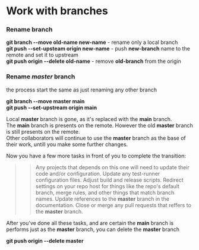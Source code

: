 # Work with branches

### Rename branch

**git branch --move old-name new-name** - rename only a local branch  
**git push --set-upsteam origin new-name** - push **new-branch** name to the remote and set it to upstream  
**git push origin --delete old-name** - remove **old-branch** from the origin

### Rename _master_ branch

the process start the same as just renaming any other branch

**git branch --move master main**  
**git push --set-upstream origin main**

Local **master** branch is gone, as it's replaced with the **main** branch.  
The **main** branch is presents on the remote. However the old **master** branch is still presents on the remote.  
Other collaborators will continue to use the **master** branch as the base of their work, untill you make some further changes.

Now you have a few more tasks in front of you to complete the transition:

> > Any projects that depends on this one will need to update their code and/or configuration.
> > Update any test-runner configuration files.
> > Adjust build and release scripts.
> > Redirect settings on your repo host for things like the repo's default branch, merge rules, and other things that match branch names.
> > Update references to the **master** branch in the documentation.
> > Close or merge any pull requests that reffers to the **master** branch.

After you've done all these tasks, and are certain the **main** branch is performs just as the **master** branch, you can delete the **master** branch

**git push origin --delete master**
